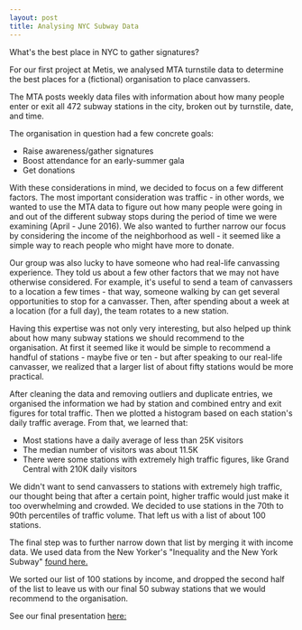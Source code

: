 ```yaml
---
layout: post
title: Analysing NYC Subway Data
---
```


What's the best place in NYC to gather signatures?

For our first project at Metis, we analysed MTA turnstile data to determine the best places for a (fictional) organisation to place canvassers. 

The MTA posts weekly data files with information about how many people enter or exit all 472 subway stations in the city, broken out by turnstile, date, and time. 

The organisation in question had a few concrete goals:

- Raise awareness/gather signatures
- Boost attendance for an early-summer gala
- Get donations

With these considerations in mind, we decided to focus on a few different factors. The most important consideration was traffic - in other words, we wanted to use the MTA data to figure out how many people were going in and out of the different subway stops during the period of time we were examining (April - June 2016). We also wanted to further narrow our focus by considering the income of the neighborhood as well - it seemed like a simple way to reach people who might have more to donate.

Our group was also lucky to have someone who had real-life canvassing experience. They told us about a few other factors that we may not have otherwise considered. For example, it's useful to send a team of canvassers to a location a few times - that way, someone walking by can get several opportunities to stop for a canvasser. Then, after spending about a week at a location (for a full day), the team rotates to a new station. 

Having this expertise was not only very interesting, but also helped up think about how many subway stations we should recommend to the organisation. At first it seemed like it would be simple to recommend a handful of stations - maybe five or ten - but after speaking to our real-life canvasser, we realized that a larger list of about fifty stations would be more practical. 

After cleaning the data and removing outliers and duplicate entries, we organised the information we had by station and combined entry and exit figures for total traffic. Then we plotted a histogram based on each station's daily traffic average. From that, we learned that:

- Most stations have a daily average of less than 25K visitors
- The median number of visitors was about 11.5K
- There were some stations with extremely high traffic figures, like Grand Central with 210K daily visitors

We didn't want to send canvassers to stations with extremely high traffic, our thought being that after a certain point, higher traffic would just make it too overwhelming and crowded. We decided to use stations in the 70th to 90th percentiles of traffic volume. That left us with a list of about 100 stations.

The final step was to further narrow down that list by merging it with income data. We used data from the New Yorker's "Inequality and the New York Subway" [found here.](http://projects.newyorker.com/story/subway/)

We sorted our list of 100 stations by income, and dropped the second half of the list to leave us with our final 50 subway stations that we would recommend to the organisation.

See our final presentation [here:](https://github.com/maludee/proj1-mta/blob/master/Benson%20Slides.pdf)


